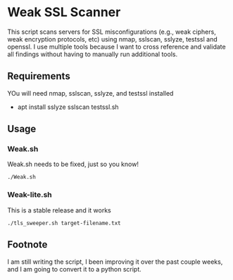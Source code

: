 # Weak SSL Scanner
This script scans servers for SSL misconfigurations (e.g., weak ciphers, weak encryption protocols, etc) using nmap, sslscan, sslyze, testssl and openssl. I use multiple tools because I want to cross reference and validate all findings without having to manually run additional tools.

## Requirements
YOu will need nmap, sslscan, sslyze, and testssl installed
- apt install sslyze sslscan testssl.sh

## Usage
### Weak.sh
Weak.sh needs to be fixed, just so you know!
```
./Weak.sh
```
### Weak-lite.sh
This is a stable release and it works
```
./tls_sweeper.sh target-filename.txt
```


## Footnote
I am still writing the script, I been improving it over the past couple weeks, and I am going to convert it to a python script.
